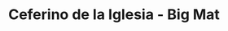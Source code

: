 ---
title: "Ceferino de la Iglesia - Big Mat"
url: /abegondo/ceferino-de-la-iglesia-big-mat/
shop: hardware
---